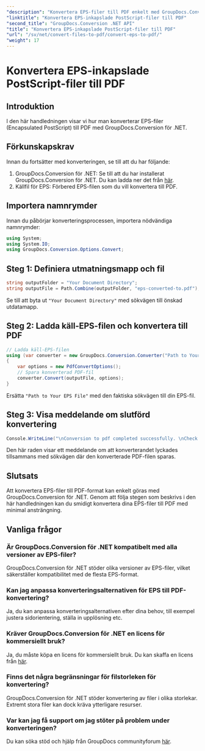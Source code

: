```yaml
---
"description": "Konvertera EPS-filer till PDF enkelt med GroupDocs.Conversion för .NET. Den här handledningen ger en steg-för-steg-guide för sömlös konvertering."
"linktitle": "Konvertera EPS-inkapslade PostScript-filer till PDF"
"second_title": "GroupDocs.Conversion .NET API"
"title": "Konvertera EPS-inkapslade PostScript-filer till PDF"
"url": "/sv/net/convert-files-to-pdf/convert-eps-to-pdf/"
"weight": 17
---
```


# Konvertera EPS-inkapslade PostScript-filer till PDF

## Introduktion
I den här handledningen visar vi hur man konverterar EPS-filer (Encapsulated PostScript) till PDF med GroupDocs.Conversion för .NET.
## Förkunskapskrav
Innan du fortsätter med konverteringen, se till att du har följande:
1. GroupDocs.Conversion för .NET: Se till att du har installerat GroupDocs.Conversion för .NET. Du kan ladda ner det från [här](https://releases.groupdocs.com/conversion/net/).
2. Källfil för EPS: Förbered EPS-filen som du vill konvertera till PDF.

## Importera namnrymder
Innan du påbörjar konverteringsprocessen, importera nödvändiga namnrymder:
```csharp
using System;
using System.IO;
using GroupDocs.Conversion.Options.Convert;
```
## Steg 1: Definiera utmatningsmapp och fil
```csharp
string outputFolder = "Your Document Directory";
string outputFile = Path.Combine(outputFolder, "eps-converted-to.pdf");
```
Se till att byta ut `"Your Document Directory"` med sökvägen till önskad utdatamapp.
## Steg 2: Ladda käll-EPS-filen och konvertera till PDF
```csharp
// Ladda käll-EPS-filen
using (var converter = new GroupDocs.Conversion.Converter("Path to Your EPS File"))
{
    var options = new PdfConvertOptions();
    // Spara konverterad PDF-fil
    converter.Convert(outputFile, options);
}
```
Ersätta `"Path to Your EPS File"` med den faktiska sökvägen till din EPS-fil.
## Steg 3: Visa meddelande om slutförd konvertering
```csharp
Console.WriteLine("\nConversion to pdf completed successfully. \nCheck output in {0}", outputFolder);
```
Den här raden visar ett meddelande om att konverterandet lyckades tillsammans med sökvägen där den konverterade PDF-filen sparas.

## Slutsats
Att konvertera EPS-filer till PDF-format kan enkelt göras med GroupDocs.Conversion för .NET. Genom att följa stegen som beskrivs i den här handledningen kan du smidigt konvertera dina EPS-filer till PDF med minimal ansträngning.
## Vanliga frågor
### Är GroupDocs.Conversion för .NET kompatibelt med alla versioner av EPS-filer?
GroupDocs.Conversion för .NET stöder olika versioner av EPS-filer, vilket säkerställer kompatibilitet med de flesta EPS-format.
### Kan jag anpassa konverteringsalternativen för EPS till PDF-konvertering?
Ja, du kan anpassa konverteringsalternativen efter dina behov, till exempel justera sidorientering, ställa in upplösning etc.
### Kräver GroupDocs.Conversion för .NET en licens för kommersiellt bruk?
Ja, du måste köpa en licens för kommersiellt bruk. Du kan skaffa en licens från [här](https://purchase.groupdocs.com/buy).
### Finns det några begränsningar för filstorleken för konvertering?
GroupDocs.Conversion för .NET stöder konvertering av filer i olika storlekar. Extremt stora filer kan dock kräva ytterligare resurser.
### Var kan jag få support om jag stöter på problem under konverteringen?
Du kan söka stöd och hjälp från GroupDocs communityforum [här](https://forum.groupdocs.com/c/conversion/11).